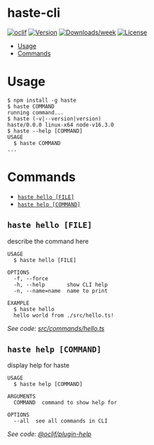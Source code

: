 # haste-cli

[![oclif](https://img.shields.io/badge/cli-oclif-brightgreen.svg)](https://oclif.io)
[![Version](https://img.shields.io/npm/v/haste.svg)](https://npmjs.org/package/haste)
[![Downloads/week](https://img.shields.io/npm/dw/haste.svg)](https://npmjs.org/package/haste)
[![License](https://img.shields.io/npm/l/haste.svg)](https://github.com/foundrium/haste/blob/master/package.json)

<!-- toc -->

- [Usage](#usage)
- [Commands](#commands)
<!-- tocstop -->

# Usage

<!-- usage -->

```sh-session
$ npm install -g haste
$ haste COMMAND
running command...
$ haste (-v|--version|version)
haste/0.0.0 linux-x64 node-v16.3.0
$ haste --help [COMMAND]
USAGE
  $ haste COMMAND
...
```

<!-- usagestop -->

# Commands

<!-- commands -->

- [`haste hello [FILE]`](#haste-hello-file)
- [`haste help [COMMAND]`](#haste-help-command)

## `haste hello [FILE]`

describe the command here

```
USAGE
  $ haste hello [FILE]

OPTIONS
  -f, --force
  -h, --help       show CLI help
  -n, --name=name  name to print

EXAMPLE
  $ haste hello
  hello world from ./src/hello.ts!
```

_See code: [src/commands/hello.ts](https://github.com/foundrium/haste/blob/v0.0.0/src/commands/hello.ts)_

## `haste help [COMMAND]`

display help for haste

```
USAGE
  $ haste help [COMMAND]

ARGUMENTS
  COMMAND  command to show help for

OPTIONS
  --all  see all commands in CLI
```

_See code: [@oclif/plugin-help](https://github.com/oclif/plugin-help/blob/v3.2.11/src/commands/help.ts)_

<!-- commandsstop -->
